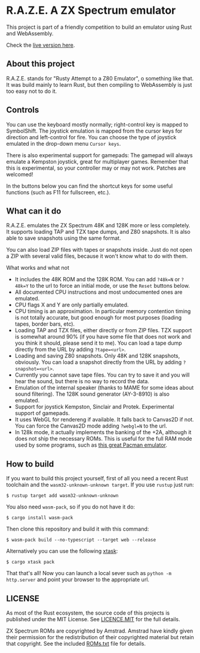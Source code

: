 # R.A.Z.E. A ZX Spectrum emulator

This project is part of a friendly competition to build an emulator using Rust and WebAssembly.

Check the [live version here](https://rodrigorc.github.io/raze/).

## About this project

R.A.Z.E. stands for "Rusty Attempt to a Z80 Emulator", o something like that. It was build mainly to learn Rust, but then compiling to WebAssembly is just too easy not to do it.

## Controls

You can use the keyboard mostly normally; right-control key is mapped to SymbolShift. The joystick emulation is mapped from the cursor keys for direction and left-control for fire. You can choose the type of joystick emulated in the drop-down menu `Cursor keys`.

There is also experimental support for gamepads: The gamepad will always emulate a Kempston joystick, great for multiplayer games. Remember that this is experimental, so your controller may or may not work. Patches are welcomed!

In the buttons below you can find the shortcut keys for some useful functions (such as F11 for fullscreen, etc.).

## What can it do

R.A.Z.E. emulates the ZX Spectrum 48K and 128K more or less completely. It supports loading TAP and TZX tape dumps, and Z80 snapshots. It is also able to save snapshots using the same format.

You can also load ZIP files with tapes or snapshots inside. Just do not open a ZIP with several valid files, because it won't know what to do with them.

What works and what not

 * It includes the 48K ROM and the 128K ROM. You can add `?48k=N` or `?48k=Y` to the url to force an initial mode, or use the `Reset` buttons below.
 * All documented CPU instructions and most undocumented ones are emulated.
 * CPU flags X and Y are only partially emulated.
 * CPU timing is an approximation. In particular memory contention timing is not totally accurate, but good enough for most purposes (loading tapes, border bars, etc).
 * Loading TAP and TZX files, either directly or from ZIP files. TZX support is somewhat around 90% (if you have some file that does not work and you think it should, please send it to me). You can load a tape dump directly from the URL by adding `?tape=<url>`.
 * Loading and saving Z80 snapshots. Only 48K and 128K snapshots, obviously. You can load a snapshot directly from the URL by adding `?snapshot=<url>`.
 * Currently you cannot save tape files. You can try to save it and you will hear the sound, but there is no way to record the data.
 * Emulation of the internal speaker (thanks to MAME for some ideas about sound filtering). The 128K sound generator (AY-3-8910) is also emulated.
 * Support for joystick Kempston, Sinclair and Protek. Experimental support of gamepads.
 * It uses WebGL for rendereng if available. It falls back to Canvas2D if not. You can force the Canvas2D mode adding `?webgl=N` to the url.
 * In 128k mode, it actually implements the banking of the +2A, although it does not ship the necessary ROMs. This is useful for the full RAM mode used by some programs, such as [this great Pacman emulator](http://simonowen.com/spectrum/pacemuzx/).

## How to build

If you want to build this project yourself, first of all  you need a recent Rust toolchain and the `wasm32-unknown-unknown target`. If you use `rustup` just run:

```
$ rustup target add wasm32-unknown-unknown
```

You also need `wasm-pack`, so if you do not have it do:

```
$ cargo install wasm-pack
```

Then clone this repository and build it with this command:

```
$ wasm-pack build --no-typescript --target web --release
```

Alternatively you can use the following [xtask](https://github.com/matklad/cargo-xtask):

```
$ cargo xtask pack
```

That that's all! Now you can launch a local sever such as `python -m http.server` and point your browser to the appropriate url.

## LICENSE

As most of the Rust ecosystem, the source code of this projects is published under the MIT License. See [LICENCE.MIT](LICENSE.MIT) for the full details.

ZX Spectrum ROMs are copyrighted by Amstrad. Amstrad have kindly given their permission for the redistribution of their copyrighted material but retain that copyright. See the included [ROMs.txt](ROMs.txt) file for details.
